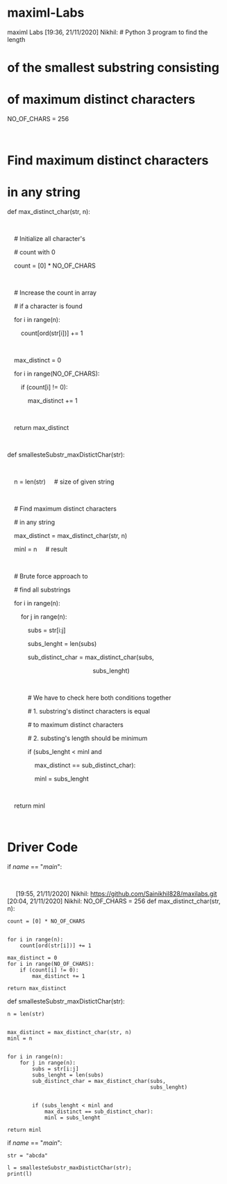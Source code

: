 # maximl-Labs
maximl Labs
[19:36, 21/11/2020] Nikhil: # Python 3 program to find the length  

# of the smallest substring consisting 

# of maximum distinct characters  

NO_OF_CHARS = 256 

  

# Find maximum distinct characters 

# in any string 

def max_distinct_char(str, n): 

  

    # Initialize all character's 

    # count with 0 

    count = [0] * NO_OF_CHARS 

      

    # Increase the count in array  

    # if a character is found 

    for i in range(n): 

        count[ord(str[i])] += 1 

      

    max_distinct = 0 

    for i in range(NO_OF_CHARS): 

        if (count[i] != 0): 

            max_distinct += 1    

      

    return max_distinct 

  

def smallesteSubstr_maxDistictChar(str): 

  

    n = len(str)     # size of given string 

  

    # Find maximum distinct characters 

    # in any string 

    max_distinct = max_distinct_char(str, n) 

    minl = n     # result 

      

    # Brute force approach to 

    # find all substrings 

    for i in range(n): 

        for j in range(n): 

            subs = str[i:j] 

            subs_lenght = len(subs) 

            sub_distinct_char = max_distinct_char(subs,  

                                                  subs_lenght) 

              

            # We have to check here both conditions together 

            # 1. substring's distinct characters is equal 

            # to maximum distinct characters 

            # 2. substing's length should be minimum  

            if (subs_lenght < minl and 

                max_distinct == sub_distinct_char): 

                minl = subs_lenght 

  

    return minl 

  

# Driver Code 

if _name_ == "_main_": 

      

    
[19:55, 21/11/2020] Nikhil: https://github.com/Sainikhil828/maxilabs.git
[20:04, 21/11/2020] Nikhil: NO_OF_CHARS = 256
def max_distinct_char(str, n): 
  
    
    count = [0] * NO_OF_CHARS 
      
    
    for i in range(n): 
        count[ord(str[i])] += 1
      
    max_distinct = 0
    for i in range(NO_OF_CHARS): 
        if (count[i] != 0): 
            max_distinct += 1    
      
    return max_distinct 
  
def smallesteSubstr_maxDistictChar(str): 
  
    n = len(str)    
  
    
    max_distinct = max_distinct_char(str, n) 
    minl = n    
      
    
    for i in range(n): 
        for j in range(n): 
            subs = str[i:j] 
            subs_lenght = len(subs) 
            sub_distinct_char = max_distinct_char(subs,  
                                                  subs_lenght) 
              
             
            if (subs_lenght < minl and 
                max_distinct == sub_distinct_char): 
                minl = subs_lenght 
  
    return minl 

if _name_ == "_main_": 
      
    
    str = "abcda"
      
    l = smallesteSubstr_maxDistictChar(str); 
    print(l)
      

    
